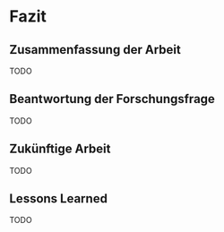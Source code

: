 # Fazit

## Zusammenfassung der Arbeit

TODO

## Beantwortung der Forschungsfrage

TODO

## Zukünftige Arbeit

TODO

## Lessons Learned

TODO
